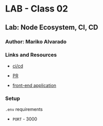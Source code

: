 # LAB - Class 02

## Lab: Node Ecosystem, CI, CD

### Author: Mariko Alvarado

### Links and Resources
 - [ci/cd](https://mariko-express-server.herokuapp.com/)

 - [PR](https://github.com/Mariko-401-AdvancedJs/basic-express-server/pull/1)

 - [front-end application](https://dashboard.heroku.com/apps)

### Setup

`.env` requirements

- `PORT` - 3000